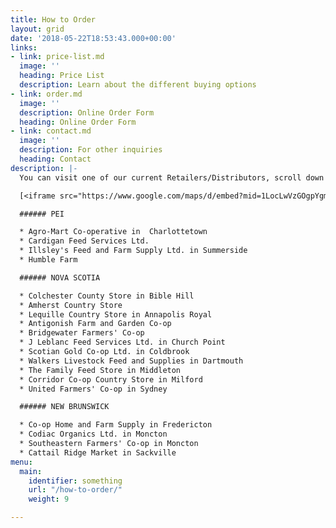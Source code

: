 ```yaml
---
title: How to Order
layout: grid
date: '2018-05-22T18:53:43.000+00:00'
links:
- link: price-list.md
  image: ''
  heading: Price List
  description: Learn about the different buying options
- link: order.md
  image: ''
  description: Online Order Form
  heading: Online Order Form
- link: contact.md
  image: ''
  description: For other inquiries
  heading: Contact
description: |-
  You can visit one of our current Retailers/Distributors, scroll down for price lists and check back for our online order form.

  [<iframe src="https://www.google.com/maps/d/embed?mid=1LocLwVzGOgpYgm2sYOJs_faxa2-4ooCj" width="640" height="480"></iframe>](<iframe src="https://www.google.com/maps/d/embed?mid=1LocLwVzGOgpYgm2sYOJs_faxa2-4ooCj" width="640" height="480"></iframe> "Retail Locations")

  ###### PEI

  * Agro-Mart Co-operative in  Charlottetown
  * Cardigan Feed Services Ltd.
  * Illsley's Feed and Farm Supply Ltd. in Summerside
  * Humble Farm

  ###### NOVA SCOTIA

  * Colchester County Store in Bible Hill
  * Amherst Country Store
  * Lequille Country Store in Annapolis Royal
  * Antigonish Farm and Garden Co-op
  * Bridgewater Farmers' Co-op
  * J Leblanc Feed Services Ltd. in Church Point
  * Scotian Gold Co-op Ltd. in Coldbrook
  * Walkers Livestock Feed and Supplies in Dartmouth
  * The Family Feed Store in Middleton
  * Corridor Co-op Country Store in Milford
  * United Farmers' Co-op in Sydney

  ###### NEW BRUNSWICK

  * Co-op Home and Farm Supply in Fredericton
  * Codiac Organics Ltd. in Moncton
  * Southeastern Farmers' Co-op in Moncton
  * Cattail Ridge Market in Sackville
menu:
  main:
    identifier: something
    url: "/how-to-order/"
    weight: 9

---
```

